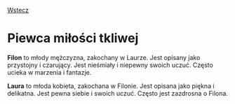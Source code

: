 [Wstecz](../polski.md)

# Piewca miłości tkliwej

**Filon** to młody mężczyzna, zakochany w Laurze. Jest opisany jako przystojny i czarujący. Jest nieśmiały i niepewny swoich uczuć. Często ucieka w marzenia i fantazje.

**Laura** to młoda kobieta, zakochana w Filonie. Jest opisana jako piękna i delikatna. Jest pewna siebie i swoich uczuć. Często jest zazdrosna o Filona.
